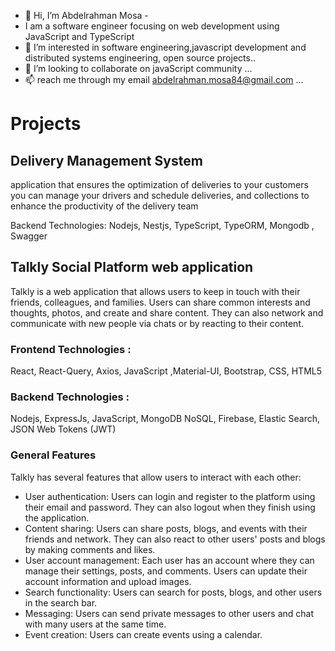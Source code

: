 - 👋 Hi, I’m Abdelrahman Mosa -
- I am a software engineer focusing on web development using JavaScript and TypeScript
- 👀 I’m interested in software engineering,javascript development and distributed systems engineering, open source projects..
- 💞️ I’m looking to collaborate on javaScript community ...
- 📫 reach me through my email abdelrahman.mosa84@gmail.com ...


# Projects



## Delivery Management System
application that ensures the optimization of deliveries to your customers
you can manage your drivers and schedule deliveries, and collections to enhance the productivity of the delivery team

Backend Technologies:
Nodejs, Nestjs, TypeScript, TypeORM, Mongodb , Swagger





## Talkly Social Platform web application

Talkly is a web application that allows users to keep in touch with their friends, colleagues, and families. Users can share common interests and thoughts, photos, and create and share content. They can also network and communicate with new people via chats or by reacting to their content.

### Frontend Technologies :
React, React-Query, Axios, JavaScript ,Material-UI, Bootstrap, CSS, HTML5

### Backend Technologies :
Nodejs, ExpressJs, JavaScript, MongoDB NoSQL, Firebase, Elastic Search, JSON Web Tokens (JWT)

### General Features
Talkly has several features that allow users to interact with each other:
- User authentication: Users can login and register to the platform using their email and password. They can also logout when they finish using the application.
- Content sharing: Users can share posts, blogs, and events with their friends and network. They can also react to other users' posts and blogs by making comments and likes.
- User account management: Each user has an account where they can manage their settings, posts, and comments. Users can update their account information and upload images.
- Search functionality: Users can search for posts, blogs, and other users in the search bar.
- Messaging: Users can send private messages to other users and chat with many users at the same time.
- Event creation: Users can create events using a calendar.




